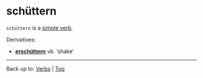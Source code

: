 # schüttern

`schüttern` is a [simple verb](../../simpleVerbs.md).

Derivatives:
- **[erschüttern](../../e/er/erschuettern.md)** *vb.* ‘shake’

----

Back up to: [Verbs](../../index.md) | [Top](../../../index.md)
